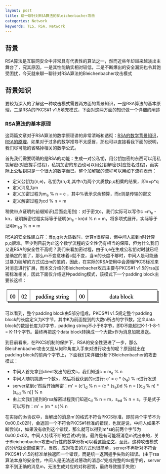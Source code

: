 ```yaml
---
layout: post
title: 聊一聊针对RSA算法的Bleichenbacher攻击
categories: Network
keywords: TLS, RSA, Network
---
```


## 背景       
RSA算法是互联网安全中非常具有代表性的算法之一，然而近些年却越来越淡出主舞台了，究其原因，一是其性能确实相对较低，二是不断爆出的安全漏洞也令其饱受困扰，今天就来聊一聊针对RSA算法的Bleichenbacher攻击模式


## 背景知识
要较为深入的了解这一种攻击模式需要两方面的背景知识，一是RSA算法的基本原理，二是RSA的PKCS#1 v1.5填充模式，下面对这两方面的知识做一个详细的阐述

### RSA算法的基本原理
这两篇文章对于RSA算法的数学原理讲的非常清晰和透彻：[RSA的数学背景知识](http://www.ruanyifeng.com/blog/2013/06/rsa_algorithm_part_one.html?spm=ata.21736010.0.0.6ff25c18D2agzb)，[RSA的原理](http://www.ruanyifeng.com/blog/2013/07/rsa_algorithm_part_two.html?spm=ata.21736010.0.0.6ff25c18D2agzb)，如果对于过多的数学推导不太感冒，那也可以直接看我下面的说明，我们尽可能的省略掉相关的数学公式。

首先我们需要明确的是RSA的功能：生成一对公私钥，用公钥加密的东西可以用私钥解密(对应握手过程)，私钥加密的东西也可以用公钥解密(对应签名过程)，而实际上公私钥只是一个很大的数字而已。整个加解密的流程可以用如下流程表示：

- 定义公钥为(n,e)，私钥为(n,d),其中n为两个大质数p,q相乘的结果，即n=p*q
- 定义消息为m
- 定义加密过程为m<sub>e</sub>  %  n = c ，其中%表示求余预算，而c则是传输的密文
- 定义解密过程为cd  %  n = m

稍微带点证明的前缀知识(后面会用到)：对于密文c，我们实际可以写作c =m<sub>e</sub> - kn，证明解密过程实际等于证明(m<sub>e</sub> - kn)d % n = m，将多项式展开，实际等于证明m<sub>ed</sub> % n = m

RSA的安全性建立在：当p,q为大质数时，计算n很容易，但中间人拿到n时计算p,q很难。至少到目前为止这个数学流程的安全性仍有相当的保障，但为什么我们又说RSA的安全性不高呢？我们来看加密过程，由于n,e在生成公私钥对时就已经是确定的值了，那么m不变意味着c就不变，当m的长度不够时，中间人是可能通过暴力破解的方式试出m的值的，因此，在实际的RSA使用中会遵循PKCS标准来对消息进行扩展，而本文介绍的Bleichenbacher攻击主要与PKCS#1 v1.5的rsa加密标准相关，因此下面仅介绍这种padding模式，该模式下一个padding block主要长这样：

![](/images/self-drawn/rsa_attack/padding.png)

可以看到，整个padding block由5部分组成，PKCS#1 v1.5规定整个padding block的长度定义为K字节，其中K为前面提到的大数n所占的字节数，定义data block的数据长度为D字节，padding string不小于8字节，即D不能超过K-1-1-8-1 = K-11个字节。最终再把这个data block转换成一个大数x作为消息加密发送。

到目前看来，在PKCS机制的保护下，RSA的安全性更进了一步，那么Bleichenbacher攻击又是从何种角度入手来对进行攻击的呢？原因就出在padding block的前两个字节上，下面我们来详细分析下Bleichenbacher的攻击模式：

- 中间人首先拿到client发出的密文c，我们知道c = m<sub>e</sub> % n
- 中间人随机挑选一个数s，然后将截获到的c进行: c' = c * (s<sub>e</sub>) % n进行发送
- server拿到c'然后开始解密：m' = (c')<sub>d</sub> % n = (c * (s<sub>e</sub>))d % n = [(c<sub>d</sub> % n) * (s<sub>ed</sub> % n)] % n
- 由上文我们提到的rsa解密过程我们知道c<sub>d</sub> % n = m，s<sub>ed</sub> % n = s，于是式子可以写作：m' = (m * s )% n

在实际的tls协议中，当解出的消息m'的格式不符合PKCS标准，即前两个字节不为0x00,0x02时，会返回一个不符合PKCS#1标准的错误，也就是说，中间人如果不断尝试s，如果没有收到这个错误，那么就可以得到m*s的前两个字节为0x00,0x02。中间人持续不断的尝试s的值，最终是有可能将消息m试出来的，关于Bleichenbacher攻击可行性的数学分析可以看[这篇论文](https://archiv.infsec.ethz.ch/education/fs08/secsem/Bleichenbacher98.pdf?spm=ata.21736010.0.0.6ff25c18D2agzb&file=Bleichenbacher98.pdf)，至此，这种攻击模式的分析就全部结束了。当然，应对攻击的方式也很简单，server不再针对不符合PKCS#1 v1.5的标准单独返回一个错误，而是统一返回握手失败的错误。(由于rsa算法本身的安全性，中间人是无法通过篡改的消息c'完成完整的tls握手的，server拿不到正确的消息m，无法生成对应的对称密钥，最终导致握手失败)